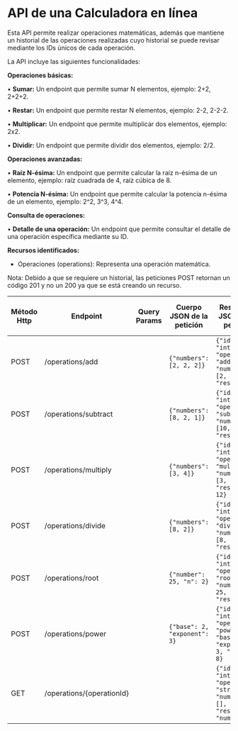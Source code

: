 # API de una Calculadora en línea

Esta API permite realizar operaciones matemáticas, además que mantiene un historial de las operaciones realizadas cuyo historial se puede revisar mediante los IDs únicos de cada operación.

La API incluye las siguientes funcionalidades:

**Operaciones básicas:**

•  **Sumar:** Un endpoint que permite sumar N elementos, ejemplo: 2+2, 2+2+2.

•  **Restar:** Un endpoint que permite restar N elementos, ejemplo: 2-2, 2-2-2.

•  **Multiplicar:** Un endpoint que permite multiplicar dos elementos, ejemplo: 2x2.

•  **Dividir:** Un endpoint que permite dividir dos elementos, ejemplo: 2/2.

**Operaciones avanzadas:**

•  **Raíz N-ésima:** Un endpoint que permite calcular la raíz n-ésima de un elemento, ejemplo: raíz cuadrada de 4, raíz cúbica de 8.

•  **Potencia N-ésima:** Un endpoint que permite calcular la potencia n-ésima de un elemento, ejemplo: 2^2, 3^3, 4^4.

**Consulta de operaciones:**

•  **Detalle de una operación:** Un endpoint que permite consultar el detalle de una operación específica mediante su ID.

**Recursos identificados:**
- Operaciones (operations): Representa una operación matemática.

Nota: Debido a que se requiere un historial, las peticiones POST retornan un código 201 y no un 200 ya que se está creando un recurso.

| Método Http | Endpoint                  | Query Params | Cuerpo JSON de la petición   | Respuesta JSON de la petición                                                    | Códigos HTTP de respuesta posibles |
|-------------|---------------------------|--------------|------------------------------|----------------------------------------------------------------------------------|------------------------------------|
| POST        | /operations/add           |              | `{"numbers": [2, 2, 2]}`     | `{"id": "integer", "operation": "add", "numbers": [2, 2, 2], "result": 6}`       | 201 Created, 400 Bad Request       |
| POST        | /operations/subtract      |              | `{"numbers": [8, 2, 1]}`     | `{"id": "integer", "operation": "subtract", "numbers": [10, 2, 1], "result": 7}` | 201 Created, 400 Bad Request       |
| POST        | /operations/multiply      |              | `{"numbers": [3, 4]}`        | `{"id": "integer", "operation": "multiply", "numbers": [3, 4], "result": 12}`    | 201 Created, 400 Bad Request       |
| POST        | /operations/divide        |              | `{"numbers": [8, 2]}`        | `{"id": "integer", "operation": "divide", "numbers": [8, 2], "result": 4}`       | 201 Created, 400 Bad Request       |
| POST        | /operations/root          |              | `{"number": 25, "n": 2}`     | `{"id": "integer", "operation": "root", "number": 25, "n": 2, "result": 5}`      | 201 Created, 400 Bad Request       |
| POST        | /operations/power         |              | `{"base": 2, "exponent": 3}` | `{"id": "integer", "operation": "power", "base": 2, "exponent": 3, "result": 8}` | 201 Created, 400 Bad Request       |
| GET         | /operations/{operationId} |              |                              | `{"id": "integer", "operation": "string", "numbers": [], "result": "number"}`    | 200 OK, 404 Not Found              |